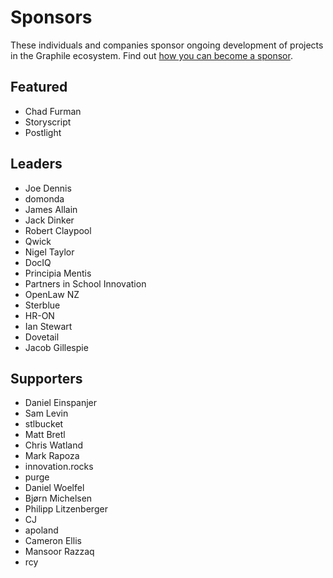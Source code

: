 # Sponsors

These individuals and companies sponsor ongoing development of projects in the
Graphile ecosystem. Find out
[how you can become a sponsor](https://graphile.org/sponsor/).

## Featured

- Chad Furman
- Storyscript
- Postlight

## Leaders

- Joe Dennis
- domonda
- James Allain
- Jack Dinker
- Robert Claypool
- Qwick
- Nigel Taylor
- DocIQ
- Principia Mentis
- Partners in School Innovation
- OpenLaw NZ
- Sterblue
- HR-ON
- Ian Stewart
- Dovetail
- Jacob Gillespie

## Supporters

- Daniel Einspanjer
- Sam Levin
- stlbucket
- Matt Bretl
- Chris Watland
- Mark Rapoza
- innovation.rocks
- purge
- Daniel Woelfel
- Bjørn Michelsen
- Philipp Litzenberger
- CJ
- apoland
- Cameron Ellis
- Mansoor Razzaq
- rcy
